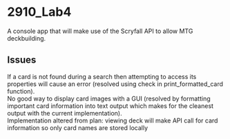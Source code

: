 # 2910_Lab4
A console app that will make use of the Scryfall API to allow MTG deckbuilding.

## Issues
If a card is not found during a search then attempting to access its properties will cause an error (resolved using check in print_formatted_card function).  
No good way to display card images with a GUI (resolved by formatting important card information into text output which makes for the cleanest output with the current implementation).  
Implementation altered from plan: viewing deck will make API call for card information so only card names are stored locally

